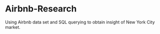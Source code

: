 # Airbnb-Research
Using Airbnb data set and SQL querying to obtain insight of New York City market. 
